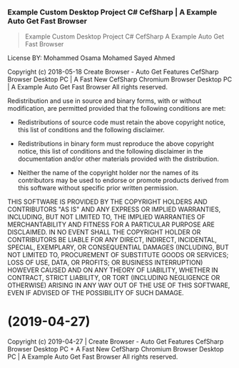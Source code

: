 ### Example Custom Desktop Project C# CefSharp | A Example Auto Get Fast Browser

> Example Custom Desktop Project C# CefSharp 
A Example Auto Get Fast Browser

License BY: Mohammed Osama Mohamed Sayed Ahmed

Copyright (c)  2018-05-18  Create Browser - Auto Get Features CefSharp Browser Desktop PC | A Fast New CefSharp Chromium Browser Desktop PC | A Example Auto Get Fast Browser
All rights reserved.


Redistribution and use in source and binary forms, with or without
modification, are permitted provided that the following conditions are met:

* Redistributions of source code must retain the above copyright notice, this
  list of conditions and the following disclaimer.

* Redistributions in binary form must reproduce the above copyright notice,
  this list of conditions and the following disclaimer in the documentation
  and/or other materials provided with the distribution.

* Neither the name of the copyright holder nor the names of its
  contributors may be used to endorse or promote products derived from
  this software without specific prior written permission.

THIS SOFTWARE IS PROVIDED BY THE COPYRIGHT HOLDERS AND CONTRIBUTORS "AS IS"
AND ANY EXPRESS OR IMPLIED WARRANTIES, INCLUDING, BUT NOT LIMITED TO, THE
IMPLIED WARRANTIES OF MERCHANTABILITY AND FITNESS FOR A PARTICULAR PURPOSE ARE
DISCLAIMED. IN NO EVENT SHALL THE COPYRIGHT HOLDER OR CONTRIBUTORS BE LIABLE
FOR ANY DIRECT, INDIRECT, INCIDENTAL, SPECIAL, EXEMPLARY, OR CONSEQUENTIAL
DAMAGES (INCLUDING, BUT NOT LIMITED TO, PROCUREMENT OF SUBSTITUTE GOODS OR
SERVICES; LOSS OF USE, DATA, OR PROFITS; OR BUSINESS INTERRUPTION) HOWEVER
CAUSED AND ON ANY THEORY OF LIABILITY, WHETHER IN CONTRACT, STRICT LIABILITY,
OR TORT (INCLUDING NEGLIGENCE OR OTHERWISE) ARISING IN ANY WAY OUT OF THE USE
OF THIS SOFTWARE, EVEN IF ADVISED OF THE POSSIBILITY OF SUCH DAMAGE.




# (2019-04-27)
Copyright (c)  2019-04-27 | Create Browser - Auto Get Features CefSharp Browser Desktop PC + A Fast New CefSharp Chromium Browser Desktop PC | A Example Auto Get Fast Browser
All rights reserved.

